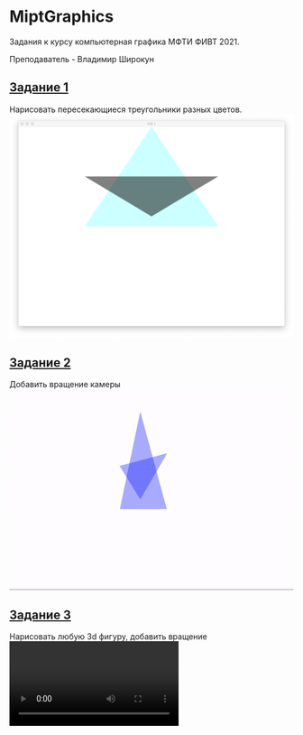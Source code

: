 # MiptGraphics

Задания к курсу компьютерная графика МФТИ ФИВТ 2021. 

Преподаватель - Владимир Широкун

## [Задание 1](Task1)
Нарисовать пересекающиеся треугольники разных цветов.
![результа](Task1/screen.png)


## [Задание 2](Task2)
Добавить вращение камеры
![результат](Task2/video.gif)

## [Задание 3](Task3)
Нарисовать любую 3d фигуру, добавить вращение
![результат](Task3/video.mov)
